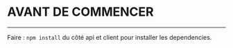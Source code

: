 # AVANT DE COMMENCER
---
Faire : 
  `npm install` du côté api et client pour installer les dependencies.
